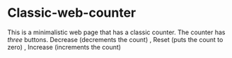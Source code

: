 # Classic-web-counter

This is a minimalistic web page that has a classic counter.
The counter has <em>three</em> buttons. 
Decrease (decrements the count) , Reset (puts the count to zero) , Increase (increments the count)
